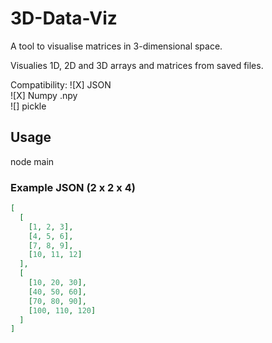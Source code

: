 # 3D-Data-Viz
A tool to visualise matrices in 3-dimensional space.

Visualies 1D, 2D and 3D arrays and matrices from saved files.

Compatibility:
![X] JSON    
![X] Numpy .npy    
![] pickle    

## Usage 

node main <filename>

### Example JSON (2 x 2 x 4)

```json
[
  [
    [1, 2, 3],
    [4, 5, 6],
    [7, 8, 9],
    [10, 11, 12]
  ],
  [
    [10, 20, 30],
    [40, 50, 60],
    [70, 80, 90],
    [100, 110, 120]
  ]
]
```
